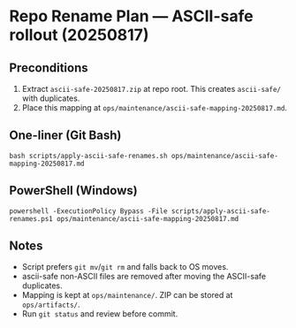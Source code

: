 # Repo Rename Plan — ASCII-safe rollout (20250817)

## Preconditions
1. Extract `ascii-safe-20250817.zip` at repo root. This creates `ascii-safe/` with duplicates.
2. Place this mapping at `ops/maintenance/ascii-safe-mapping-20250817.md`.

## One-liner (Git Bash)
```
bash scripts/apply-ascii-safe-renames.sh ops/maintenance/ascii-safe-mapping-20250817.md
```

## PowerShell (Windows)
```
powershell -ExecutionPolicy Bypass -File scripts/apply-ascii-safe-renames.ps1 ops/maintenance/ascii-safe-mapping-20250817.md
```

## Notes
- Script prefers `git mv`/`git rm` and falls back to OS moves.
- ascii-safe non-ASCII files are removed after moving the ASCII-safe duplicates.
- Mapping is kept at `ops/maintenance/`. ZIP can be stored at `ops/artifacts/`.
- Run `git status` and review before commit.
